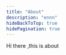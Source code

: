 ```yaml
---
title: "About"
description: "ennn"
hideBackToTop: true
hidePagination: true
---
```


Hi there ,this is about